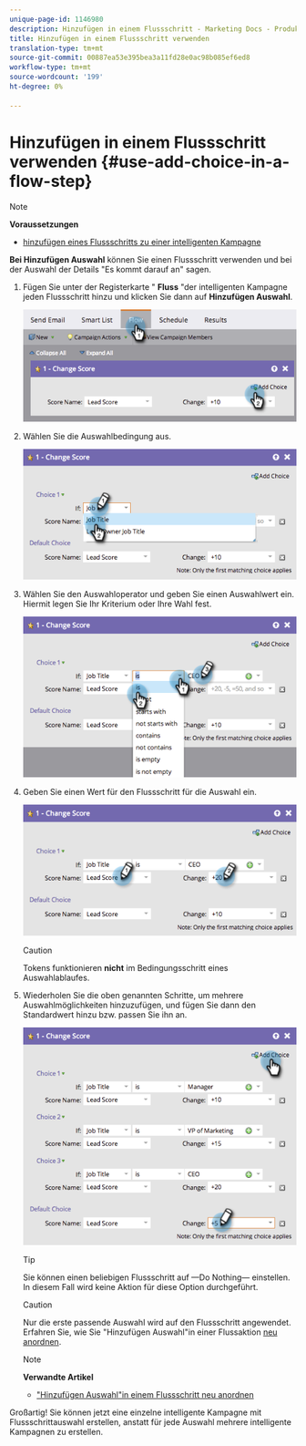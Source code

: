 ```yaml
---
unique-page-id: 1146980
description: Hinzufügen in einem Flussschritt - Marketing Docs - Produktdokumentation verwenden
title: Hinzufügen in einem Flussschritt verwenden
translation-type: tm+mt
source-git-commit: 00887ea53e395bea3a11fd28e0ac98b085ef6ed8
workflow-type: tm+mt
source-wordcount: '199'
ht-degree: 0%

---
```



# Hinzufügen in einem Flussschritt verwenden {#use-add-choice-in-a-flow-step}

>[!NOTE]
>
>**Voraussetzungen**
>
>* [hinzufügen eines Flussschritts zu einer intelligenten Kampagne](add-a-flow-step-to-a-smart-campaign.md)

>



**Bei Hinzufügen Auswahl** können Sie einen Flussschritt verwenden und bei der Auswahl der Details &quot;Es kommt darauf an&quot; sagen.

1. Fügen Sie unter der Registerkarte &quot; **Fluss** &quot;der intelligenten Kampagne jeden Flussschritt hinzu und klicken Sie dann auf **Hinzufügen Auswahl**.

   ![](assets/image2014-9-22-11-3a58-3a20.png)

1. Wählen Sie die Auswahlbedingung aus.

   ![](assets/image2014-9-22-11-3a58-3a50.png)

1. Wählen Sie den Auswahloperator und geben Sie einen Auswahlwert ein. Hiermit legen Sie Ihr Kriterium oder Ihre Wahl fest.

   ![](assets/image2014-9-22-11-3a58-3a54.png)

1. Geben Sie einen Wert für den Flussschritt für die Auswahl ein.

   ![](assets/image2014-9-22-11-3a58-3a57.png)

   >[!CAUTION]
   >
   >Tokens funktionieren **nicht** im Bedingungsschritt eines Auswahlablaufes.

1. Wiederholen Sie die oben genannten Schritte, um mehrere Auswahlmöglichkeiten hinzuzufügen, und fügen Sie dann den Standardwert hinzu bzw. passen Sie ihn an.

   ![](assets/image2014-9-22-11-3a58-3a59.png)

   >[!TIP]
   >
   >Sie können einen beliebigen Flussschritt auf —Do Nothing— einstellen. In diesem Fall wird keine Aktion für diese Option durchgeführt.

   >[!CAUTION]
   >
   >Nur die erste passende Auswahl wird auf den Flussschritt angewendet. Erfahren Sie, wie Sie &quot;Hinzufügen Auswahl&quot;in einer Flussaktion [neu anordnen](reorder-add-choice-in-a-flow-step.md).

   >[!NOTE]
   >
   >**Verwandte Artikel**
   >
   >    
   >    
   >    * [&quot;Hinzufügen Auswahl&quot;in einem Flussschritt neu anordnen](reorder-add-choice-in-a-flow-step.md)


Großartig! Sie können jetzt eine einzelne intelligente Kampagne mit Flussschrittauswahl erstellen, anstatt für jede Auswahl mehrere intelligente Kampagnen zu erstellen.